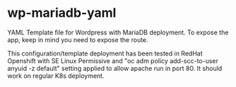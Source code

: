 # wp-mariadb-yaml
YAML Template file for Wordpress with MariaDB deployment. To expose the app, keep in mind you need to expose the route.

This configuration/template deployment has been tested in RedHat Openshift with SE Linux Permissive and "oc adm policy add-scc-to-user anyuid -z default" setting applied to allow apache run in port 80. It should work on regular K8s deployment.
